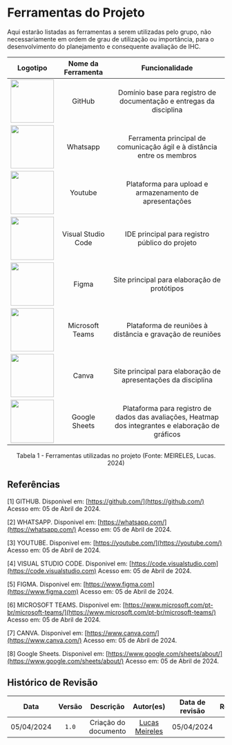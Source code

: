 # Ferramentas do Projeto

Aqui estarão listadas as ferramentas a serem utilizadas pelo grupo, não necessariamente em ordem de grau de utilização ou importância, para o desenvolvimento do planejamento e consequente avaliação de IHC. 

|                                             Logotipo                                              | Nome da Ferramenta |                                           Funcionalidade                                           |
| :-----------------------------------------------------------------------------------------------: | :----------------: | :------------------------------------------------------------------------------------------------: |
|               <img src="/assets/images/github.svg" width="100" height="100"> </img>               |       GitHub       |                Domínio base para registro de documentação e entregas da disciplina                 |
|           <img src="/assets/images/icon-whatsapp.png" width="100" height="100"> </img>            |      Whatsapp      |              Ferramenta principal de comunicação ágil e à distância entre os membros               |
|            <img src="/assets/images/icon-youtube.png" width="100" height="100"> </img>            |      Youtube       |                      Plataforma para upload e armazenamento de apresentações                       |
|            <img src="/assets/images/icon-vscode.png" width="100" height="100"> </img>             | Visual Studio Code |                           IDE principal para registro público do projeto                           |
|            <img src="/assets/images/figma-icon.jpeg" width="100" height="100"> </img>             |       Figma        |                            Site principal para elaboração de protótipos                            |
|             <img src="/assets/images/icon-teams.png" width="100" height="100"> </img>             |  Microsoft Teams   |                     Plataforma de reuniões à distância e gravação de reuniões                      |
|               <img src="/assets/images/canva.svg" width="100" height="100"> </img>                |       Canva        |                   Site principal para elaboração de apresentações da disciplina                    |
| <img src="/assets/images/Google_Sheets_logo_(2014-2020).svg.png" width="100" height="100"> </img> |   Google Sheets    | Plataforma para registro de dados das avaliações, Heatmap dos integrantes e elaboração de gráficos |

<center> Tabela 1 - Ferramentas utilizadas no projeto (Fonte: MEIRELES, Lucas. 2024)</center>

## Referências

[1] GITHUB. Disponivel em: [https://github.com/](https://github.com/) Acesso em: 05 de Abril de 2024.

[2] WHATSAPP. Disponivel em: [https://whatsapp.com/](https://whatsapp.com/) Acesso em: 05 de Abril de 2024.

[3] YOUTUBE. Disponivel em: [https://youtube.com/](https://youtube.com/) Acesso em: 05 de Abril de 2024.

[4] VISUAL STUDIO CODE. Disponivel em: [https://code.visualstudio.com](https://code.visualstudio.com) Acesso em: 05 de Abril de 2024.

[5] FIGMA. Disponivel em: [https://www.figma.com](https://www.figma.com) Acesso em: 05 de Abril de 2024.

[6] MICROSOFT TEAMS. Disponivel em: [https://www.microsoft.com/pt-br/microsoft-teams/](https://www.microsoft.com/pt-br/microsoft-teams/) Acesso em: 05 de Abril de 2024.

[7] CANVA. Disponivel em: [https://www.canva.com/](https://www.canva.com/) Acesso em: 05 de Abril de 2024.

[8] Google Sheets. Disponivel em: [https://www.google.com/sheets/about/](https://www.google.com/sheets/about/) Acesso em: 05 de Abril de 2024.


## Histórico de Revisão

|    Data    | Versão |      Descrição       |                  Autor(es)                   | Data de revisão |                 Revisor(es)                  |
| :--------: | :----: | :------------------: | :------------------------------------------: | :-------------: | :------------------------------------------: |
| 05/04/2024 | `1.0`  | Criação do documento | [Lucas Meireles](https://github.com/Katuner) |   05/04/2024    | [Pedro Lucas](https://github.com/lucasdray) |
 